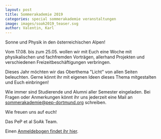```yaml
---
layout: post
title: Sommerakademie 2019
categories: special sommerakademie veranstaltungen
image: images/soak2019_teaser.svg
author: Valentin, Karl
---
```


Sonne und Physik in den österreichischen Alpen!

Vom 17.08. bis zum 25.05. wollen wir mit Euch eine Woche mit physikalischen und
fachfremden Vorträgen,
allerhand Projekten und verschiedenen Freizeitbeschäftigungen verbringen.

Dieses Jahr möchten wir das Oberthema "Licht" von allen Seiten beleuchten.
Gerne könnt ihr mit eigenen Ideen dieses Thema mitgestalten und Euch einbringen!

Wie immer sind Studierende und Alumni aller Semester eingeladen.
Bei Fragen oder Anmerkungen könnt ihr uns jederzeit eine Mail an sommerakademie@pep-dortmund.org schreiben.

Wie freuen uns auf euch!

Das PeP et al SoAk Team.

Einen [Anmeldebogen findet ihr hier](dokumente/soak19_anmeldung.pdf).
